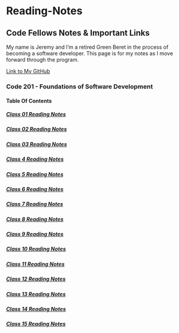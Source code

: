 # Reading-Notes

## Code Fellows Notes & Important Links

My name is Jeremy and I’m a retired Green Beret in the process of becoming a software developer. This page is for my notes as I move forward through the program.

[Link to My GitHub](https://github.com/Jeremy-Cleland)

### Code 201 - Foundations of Software Development

#### Table Of Contents

##### [Class 01 Reading Notes](/code201/class-01.md)

##### [Class 02 Reading Notes](/code201/class-02.md)

##### [Class 03 Reading Notes](/code201/class-03.md)

##### [Class 4 Reading Notes](/code201/class-04.md)

##### [Class 5 Reading Notes](/code201/class-05.md)

##### [Class 6 Reading Notes](/code201/class-06.md)

##### [Class 7 Reading Notes](/code201/class-07.md)

##### [Class 8 Reading Notes](/code201/class-08.md)

##### [Class 9 Reading Notes](/code201/class-09.md)

##### [Class 10 Reading Notes](/code201/class-10.md)

##### [Class 11 Reading Notes](/code201/class-11.md)

##### [Class 12 Reading Notes](/code201/class-12.md)

##### [Class 13 Reading Notes](/code201/class-13.md)

##### [Class 14 Reading Notes](/code201/class-14.md)

##### [Class 15 Reading Notes](/code201/class-15.md)
